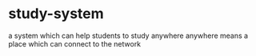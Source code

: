 # study-system
a system which can help students to study anywhere
anywhere means a place which can connect to the network

